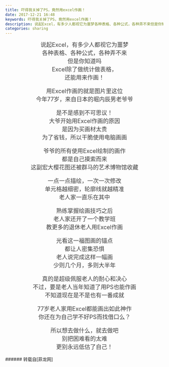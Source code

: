 ```yaml
---
title: 吓得我关掉了PS，竟然用excel作画！
date: 2017-12-21 16:48
keywords: 吓得我关掉了PS，竟然用excel作画！
description: 说起Excel，有多少人都视它为噩梦各种表格、各种公式，各种弄不来但是你知道吗Excel除了做统计做表格，还能用来作画！用Excel作画的就是图片里这位今年77岁，来自日本的堀内辰男老爷爷是不是感到不可思议！大爷开始用Excel作画的原因是因为买画材太贵为了省钱，所以干脆使用电脑画画爷爷的所有使用Excel绘制的画作都是自己摸索而来这副宏大樱花图还被群马的艺术博物馆收藏一点一点描绘，一次一次修改单元格越细密，轮廓线就越精准老人家一直乐在其中熟练掌握绘画技巧之后老人家还开了一个教学班教更多的退休老人用Excel作画光看这一福图画的锚点都让人密集恐惧老人说完成这样一幅画少则几个月，多则大半年真的是超级佩服老人的耐心和决心不过，要是老人当年知道了用PS也能作画不知道现在是不是也有一番成就77岁老人家用Excel都能画出如此神作你还在为自己学不好PS而找借口么？所以想去做什么，就去做吧别把困难看的太难更别永远低估了自己！
categories: sharing
---
```

<td class="t_f" id="postmessage_1049170">

<div align="center"><font style="color:rgb(62, 62, 62)"><font face="-apple-system-font, &amp;quot"><font style="font-size:18px">说起Excel，有多少人都视它为噩梦<br/>
</font></font></font></div><div align="center"><font style="color:rgb(62, 62, 62)"><font face="-apple-system-font, &amp;quot"><font style="font-size:18px">各种表格、各种公式，各种弄不来</font></font></font></div><div align="center"><font style="color:rgb(62, 62, 62)"><font face="-apple-system-font, &amp;quot"><font style="font-size:18px">但是你知道吗</font></font></font></div><div align="center"><font style="color:rgb(62, 62, 62)"><font face="-apple-system-font, &amp;quot"><font style="font-size:18px">Excel除了做统计做表格，</font></font></font></div><div align="center"><font style="color:rgb(62, 62, 62)"><font face="-apple-system-font, &amp;quot"><font style="font-size:18px">还能用来作画！</font></font></font></div><div align="center"><font style="color:rgb(62, 62, 62)"><font face="-apple-system-font, &amp;quot"><font style="font-size:18px"><img alt="" border="0" class="zoom" data-cf-modified-62ea10ec2d70108f7b490d4c-="" file="https://mmbiz.qpic.cn/mmbiz_jpg/1Eo86IE01wlk9LY3AlBzDlb8b5myoBOGcxkPpu1LHXRaueBjVn8rMgmxQWdS3Gq2v9JibZbEYO68TvicbutfH5jQ/0?wx_fmt=jpeg" id="aimg_lOAqv" lazyloadthumb="1" onclick="" onmouseover="" src="https://mmbiz.qpic.cn/mmbiz_jpg/1Eo86IE01wlk9LY3AlBzDlb8b5myoBOGcxkPpu1LHXRaueBjVn8rMgmxQWdS3Gq2v9JibZbEYO68TvicbutfH5jQ/0?wx_fmt=jpeg"/></font></font></font></div><br/>
<div align="center"><font style="color:rgb(62, 62, 62)"><font face="-apple-system-font, &amp;quot"><font style="font-size:18px">用Excel作画的就是图片里这位</font></font></font></div><div align="center"><font style="color:rgb(62, 62, 62)"><font face="-apple-system-font, &amp;quot"><font style="font-size:18px">今年77岁，来自日本的堀内辰男老爷爷</font></font></font></div><div align="center"><font style="color:rgb(62, 62, 62)"><font face="-apple-system-font, &amp;quot"><font style="font-size:18px"><img alt="" border="0" class="zoom" data-cf-modified-62ea10ec2d70108f7b490d4c-="" file="https://mmbiz.qpic.cn/mmbiz_jpg/1Eo86IE01wlk9LY3AlBzDlb8b5myoBOGBDBGdMOibvg953ZMrSzsvPEicyt9pxmiaRzIhUibYUU7mO2DpvPvUbbkEw/0?wx_fmt=jpeg" id="aimg_S58xi" lazyloadthumb="1" onclick="" onmouseover="" src="https://mmbiz.qpic.cn/mmbiz_jpg/1Eo86IE01wlk9LY3AlBzDlb8b5myoBOGBDBGdMOibvg953ZMrSzsvPEicyt9pxmiaRzIhUibYUU7mO2DpvPvUbbkEw/0?wx_fmt=jpeg"/></font></font></font></div><br/>
<div align="center"><font style="color:rgb(62, 62, 62)"><font face="-apple-system-font, &amp;quot"><font style="font-size:18px">是不是感到不可思议！</font></font></font></div><div align="center"><font style="color:rgb(62, 62, 62)"><font face="-apple-system-font, &amp;quot"><font style="font-size:18px">大爷开始用Excel作画的原因</font></font></font></div><div align="center"><font style="color:rgb(62, 62, 62)"><font face="-apple-system-font, &amp;quot"><font style="font-size:18px">是因为买画材太贵</font></font></font></div><div align="center"><font style="color:rgb(62, 62, 62)"><font face="-apple-system-font, &amp;quot"><font style="font-size:18px">为了省钱，所以干脆使用电脑画画</font></font></font></div><div align="center"><font style="color:rgb(62, 62, 62)"><font face="-apple-system-font, &amp;quot"><font style="font-size:18px"><img alt="" border="0" class="zoom" data-cf-modified-62ea10ec2d70108f7b490d4c-="" file="https://mmbiz.qpic.cn/mmbiz_jpg/1Eo86IE01wlk9LY3AlBzDlb8b5myoBOGtjNfIugYvneBnJp9shDObd9YId5amys2WKPzhe8ic2jXZE4II7qHicTg/0?wx_fmt=jpeg" id="aimg_tzbHr" lazyloadthumb="1" onclick="" onmouseover="" src="https://mmbiz.qpic.cn/mmbiz_jpg/1Eo86IE01wlk9LY3AlBzDlb8b5myoBOGtjNfIugYvneBnJp9shDObd9YId5amys2WKPzhe8ic2jXZE4II7qHicTg/0?wx_fmt=jpeg"/></font></font></font></div><div align="center"><font style="color:rgb(62, 62, 62)"><font face="-apple-system-font, &amp;quot"><font style="font-size:18px"><img alt="" border="0" class="zoom" data-cf-modified-62ea10ec2d70108f7b490d4c-="" file="https://mmbiz.qpic.cn/mmbiz_jpg/1Eo86IE01wlk9LY3AlBzDlb8b5myoBOGhhl0ohyQrwN8GmAUV1iaia4SGLImDgmqSJANxibvqZmUgIjiaYPibEeVGvw/0?wx_fmt=jpeg" id="aimg_gLoW6" lazyloadthumb="1" onclick="" onmouseover="" src="https://mmbiz.qpic.cn/mmbiz_jpg/1Eo86IE01wlk9LY3AlBzDlb8b5myoBOGhhl0ohyQrwN8GmAUV1iaia4SGLImDgmqSJANxibvqZmUgIjiaYPibEeVGvw/0?wx_fmt=jpeg"/></font></font></font></div><br/>
<div align="center"><font style="color:rgb(62, 62, 62)"><font face="-apple-system-font, &amp;quot"><font style="font-size:18px">爷爷的所有使用Excel绘制的画作</font></font></font></div><div align="center"><font style="color:rgb(62, 62, 62)"><font face="-apple-system-font, &amp;quot"><font style="font-size:18px">都是自己摸索而来</font></font></font></div><div align="center"><font style="color:rgb(62, 62, 62)"><font face="-apple-system-font, &amp;quot"><font style="font-size:18px">这副宏大樱花图还被群马的艺术博物馆收藏</font></font></font></div><div align="center"><font style="color:rgb(62, 62, 62)"><font face="-apple-system-font, &amp;quot"><font style="font-size:18px"><img alt="" border="0" class="zoom" data-cf-modified-62ea10ec2d70108f7b490d4c-="" file="https://mmbiz.qpic.cn/mmbiz_jpg/1Eo86IE01wlk9LY3AlBzDlb8b5myoBOGl6NEJybCMeNq6bzKWqtVopYuDzPVSicKtjhB3pBNsKyx66xWd2AWYQQ/0?wx_fmt=jpeg" id="aimg_Kib22" lazyloadthumb="1" onclick="" onmouseover="" src="https://mmbiz.qpic.cn/mmbiz_jpg/1Eo86IE01wlk9LY3AlBzDlb8b5myoBOGl6NEJybCMeNq6bzKWqtVopYuDzPVSicKtjhB3pBNsKyx66xWd2AWYQQ/0?wx_fmt=jpeg"/></font></font></font></div><br/>
<div align="center"><font style="color:rgb(62, 62, 62)"><font face="-apple-system-font, &amp;quot"><font style="font-size:18px">一点一点描绘，一次一次修改</font></font></font></div><div align="center"><font style="color:rgb(62, 62, 62)"><font face="-apple-system-font, &amp;quot"><font style="font-size:18px">单元格越细密，轮廓线就越精准</font></font></font></div><div align="center"><font style="color:rgb(62, 62, 62)"><font face="-apple-system-font, &amp;quot"><font style="font-size:18px">老人家一直乐在其中</font></font></font></div><div align="center"><font style="color:rgb(62, 62, 62)"><font face="-apple-system-font, &amp;quot"><font style="font-size:18px"><img alt="" border="0" class="zoom" data-cf-modified-62ea10ec2d70108f7b490d4c-="" file="https://mmbiz.qpic.cn/mmbiz_jpg/1Eo86IE01wlk9LY3AlBzDlb8b5myoBOGBicZiaKwFBAarnQa2pJQHCtME6v1kAuRmybIg9HvH6trbOg7n2M93OOQ/0?wx_fmt=jpeg" id="aimg_mIN2x" lazyloadthumb="1" onclick="" onmouseover="" src="https://mmbiz.qpic.cn/mmbiz_jpg/1Eo86IE01wlk9LY3AlBzDlb8b5myoBOGBicZiaKwFBAarnQa2pJQHCtME6v1kAuRmybIg9HvH6trbOg7n2M93OOQ/0?wx_fmt=jpeg"/></font></font></font></div><div align="center"><font style="color:rgb(62, 62, 62)"><font face="-apple-system-font, &amp;quot"><font style="font-size:18px"><img alt="" border="0" class="zoom" data-cf-modified-62ea10ec2d70108f7b490d4c-="" file="https://mmbiz.qpic.cn/mmbiz_gif/1Eo86IE01wlk9LY3AlBzDlb8b5myoBOGyiakwic8ls5J3LXZXiaoJ4vicuia14UEnnS9fGyc2GW5nyvJeiaTcfLbztnw/0?wx_fmt=gif" id="aimg_rvCl6" lazyloadthumb="1" onclick="" onmouseover="" src="https://mmbiz.qpic.cn/mmbiz_gif/1Eo86IE01wlk9LY3AlBzDlb8b5myoBOGyiakwic8ls5J3LXZXiaoJ4vicuia14UEnnS9fGyc2GW5nyvJeiaTcfLbztnw/0?wx_fmt=gif"/></font></font></font></div><div align="center"><font style="color:rgb(62, 62, 62)"><font face="-apple-system-font, &amp;quot"><font style="font-size:18px"><img alt="" border="0" class="zoom" data-cf-modified-62ea10ec2d70108f7b490d4c-="" file="https://mmbiz.qpic.cn/mmbiz_gif/1Eo86IE01wlk9LY3AlBzDlb8b5myoBOG8jk5nnugXf9XCokibnOrB6hFULqzYHHaE0uu5bdOVHqa2Yt8E36pasw/0?wx_fmt=gif" id="aimg_HhMz8" lazyloadthumb="1" onclick="" onmouseover="" src="https://mmbiz.qpic.cn/mmbiz_gif/1Eo86IE01wlk9LY3AlBzDlb8b5myoBOG8jk5nnugXf9XCokibnOrB6hFULqzYHHaE0uu5bdOVHqa2Yt8E36pasw/0?wx_fmt=gif"/></font></font></font></div><br/>
<div align="center"><font style="color:rgb(62, 62, 62)"><font face="-apple-system-font, &amp;quot"><font style="font-size:18px">熟练掌握绘画技巧之后</font></font></font></div><div align="center"><font style="color:rgb(62, 62, 62)"><font face="-apple-system-font, &amp;quot"><font style="font-size:18px">老人家还开了一个教学班</font></font></font></div><div align="center"><font style="color:rgb(62, 62, 62)"><font face="-apple-system-font, &amp;quot"><font style="font-size:18px">教更多的退休老人用Excel作画</font></font></font></div><div align="center"><font style="color:rgb(62, 62, 62)"><font face="-apple-system-font, &amp;quot"><font style="font-size:18px"><img alt="" border="0" class="zoom" data-cf-modified-62ea10ec2d70108f7b490d4c-="" file="https://mmbiz.qpic.cn/mmbiz_gif/1Eo86IE01wlk9LY3AlBzDlb8b5myoBOGdibYm55LM16tsQSXUNcuKYwljb2bzdNy3uc2TVaWHfgaMK6fhOE8JJg/0?wx_fmt=gif" id="aimg_lRWaY" lazyloadthumb="1" onclick="" onmouseover="" src="https://mmbiz.qpic.cn/mmbiz_gif/1Eo86IE01wlk9LY3AlBzDlb8b5myoBOGdibYm55LM16tsQSXUNcuKYwljb2bzdNy3uc2TVaWHfgaMK6fhOE8JJg/0?wx_fmt=gif"/></font></font></font></div><br/>
<div align="center"><font style="color:rgb(62, 62, 62)"><font face="-apple-system-font, &amp;quot"><font style="font-size:18px">光看这一福图画的锚点</font></font></font></div><div align="center"><font style="color:rgb(62, 62, 62)"><font face="-apple-system-font, &amp;quot"><font style="font-size:18px">都让人密集恐惧</font></font></font></div><div align="center"><font style="color:rgb(62, 62, 62)"><font face="-apple-system-font, &amp;quot"><font style="font-size:18px">老人说完成这样一幅画<br/>
</font></font></font></div><div align="center"><font style="color:rgb(62, 62, 62)"><font face="-apple-system-font, &amp;quot"><font style="font-size:18px">少则几个月，多则大半年</font></font></font></div><div align="center"><font style="color:rgb(62, 62, 62)"><font face="-apple-system-font, &amp;quot"><font style="font-size:18px"><img alt="" border="0" class="zoom" data-cf-modified-62ea10ec2d70108f7b490d4c-="" file="https://mmbiz.qpic.cn/mmbiz_jpg/1Eo86IE01wlk9LY3AlBzDlb8b5myoBOGsnmOqLmFicZibZLAxibV2me9fSialpcNsibzyWapCsZNonFUwIuzgdO4D1g/0?wx_fmt=jpeg" id="aimg_bk11K" lazyloadthumb="1" onclick="" onmouseover="" src="https://mmbiz.qpic.cn/mmbiz_jpg/1Eo86IE01wlk9LY3AlBzDlb8b5myoBOGsnmOqLmFicZibZLAxibV2me9fSialpcNsibzyWapCsZNonFUwIuzgdO4D1g/0?wx_fmt=jpeg"/></font></font></font></div><br/>
<div align="center"><font style="color:rgb(62, 62, 62)"><font face="-apple-system-font, &amp;quot"><font style="font-size:18px">真的是超级佩服老人的耐心和决心</font></font></font></div><div align="center"><font style="color:rgb(62, 62, 62)"><font face="-apple-system-font, &amp;quot"><font style="font-size:18px">不过，要是老人当年知道了用PS也能作画</font></font></font></div><div align="center"><font style="color:rgb(62, 62, 62)"><font face="-apple-system-font, &amp;quot"><font style="font-size:18px">不知道现在是不是也有一番成就</font></font></font></div><div align="center"><font style="color:rgb(62, 62, 62)"><font face="-apple-system-font, &amp;quot"><font style="font-size:18px"><img alt="" border="0" class="zoom" data-cf-modified-62ea10ec2d70108f7b490d4c-="" file="https://mmbiz.qpic.cn/mmbiz_jpg/1Eo86IE01wlk9LY3AlBzDlb8b5myoBOGGv7ict5FK52RNtpDE0ibKwTJDIvE3WTQ4xkxLssNucfwBDnEibxx1GSPA/0?wx_fmt=jpeg" id="aimg_DKfmZ" lazyloadthumb="1" onclick="" onmouseover="" src="https://mmbiz.qpic.cn/mmbiz_jpg/1Eo86IE01wlk9LY3AlBzDlb8b5myoBOGGv7ict5FK52RNtpDE0ibKwTJDIvE3WTQ4xkxLssNucfwBDnEibxx1GSPA/0?wx_fmt=jpeg"/></font></font></font></div><div align="center"><font style="color:rgb(62, 62, 62)"><font face="-apple-system-font, &amp;quot"><font style="font-size:18px"><img alt="" border="0" class="zoom" data-cf-modified-62ea10ec2d70108f7b490d4c-="" file="https://mmbiz.qpic.cn/mmbiz_jpg/1Eo86IE01wlk9LY3AlBzDlb8b5myoBOGpgLl1RsrBNPrdqibw95ys7WjLZub1icXicibztjsOFgD7ZWFwqGkW3gVaw/0?wx_fmt=jpeg" id="aimg_nuZYU" lazyloadthumb="1" onclick="" onmouseover="" src="https://mmbiz.qpic.cn/mmbiz_jpg/1Eo86IE01wlk9LY3AlBzDlb8b5myoBOGpgLl1RsrBNPrdqibw95ys7WjLZub1icXicibztjsOFgD7ZWFwqGkW3gVaw/0?wx_fmt=jpeg"/></font></font></font></div><br/>
<div align="center"><font style="color:rgb(62, 62, 62)"><font face="-apple-system-font, &amp;quot"><font style="font-size:18px">77岁老人家用Excel都能画出如此神作</font></font></font></div><div align="center"><font style="color:rgb(62, 62, 62)"><font face="-apple-system-font, &amp;quot"><font style="font-size:18px">你还在为自己学不好PS而找借口么？</font></font></font></div><div align="center"><font style="color:rgb(62, 62, 62)"><font face="-apple-system-font, &amp;quot"><font style="font-size:18px"><img alt="" border="0" class="zoom" data-cf-modified-62ea10ec2d70108f7b490d4c-="" file="https://mmbiz.qpic.cn/mmbiz_jpg/1Eo86IE01wlk9LY3AlBzDlb8b5myoBOGxrVibHG43FR92coGZE0YcrFSFt6paWeXbGuDDOibfoxwp8licTGrVibibpw/0?wx_fmt=jpeg" id="aimg_zPpZz" lazyloadthumb="1" onclick="" onmouseover="" src="https://mmbiz.qpic.cn/mmbiz_jpg/1Eo86IE01wlk9LY3AlBzDlb8b5myoBOGxrVibHG43FR92coGZE0YcrFSFt6paWeXbGuDDOibfoxwp8licTGrVibibpw/0?wx_fmt=jpeg"/></font></font></font></div><div align="center"><font style="color:rgb(62, 62, 62)"><font face="-apple-system-font, &amp;quot"><font style="font-size:18px"><img alt="" border="0" class="zoom" data-cf-modified-62ea10ec2d70108f7b490d4c-="" file="https://mmbiz.qpic.cn/mmbiz_jpg/1Eo86IE01wlk9LY3AlBzDlb8b5myoBOGSUVItamgNhibYiaFicsF7r6FEfaynRzibES0OIMZqEE4v8k52aibgf5ahTQ/0?wx_fmt=jpeg" id="aimg_a4050" lazyloadthumb="1" onclick="" onmouseover="" src="https://mmbiz.qpic.cn/mmbiz_jpg/1Eo86IE01wlk9LY3AlBzDlb8b5myoBOGSUVItamgNhibYiaFicsF7r6FEfaynRzibES0OIMZqEE4v8k52aibgf5ahTQ/0?wx_fmt=jpeg"/></font></font></font></div><div align="center"><font style="color:rgb(62, 62, 62)"><font face="-apple-system-font, &amp;quot"><font style="font-size:18px"><img alt="" border="0" class="zoom" data-cf-modified-62ea10ec2d70108f7b490d4c-="" file="https://mmbiz.qpic.cn/mmbiz_jpg/1Eo86IE01wlk9LY3AlBzDlb8b5myoBOGzfbIwcANtJtpWeBibb4HyOLHurON3NR9B3tKtkXupturCXrsIwlLW8Q/0?wx_fmt=jpeg" id="aimg_g1W62" lazyloadthumb="1" onclick="" onmouseover="" src="https://mmbiz.qpic.cn/mmbiz_jpg/1Eo86IE01wlk9LY3AlBzDlb8b5myoBOGzfbIwcANtJtpWeBibb4HyOLHurON3NR9B3tKtkXupturCXrsIwlLW8Q/0?wx_fmt=jpeg"/></font></font></font></div><div align="center"><font style="color:rgb(62, 62, 62)"><font face="-apple-system-font, &amp;quot"><font style="font-size:18px"><img alt="" border="0" class="zoom" data-cf-modified-62ea10ec2d70108f7b490d4c-="" file="https://mmbiz.qpic.cn/mmbiz_jpg/1Eo86IE01wlk9LY3AlBzDlb8b5myoBOGuO8rsd12bN0w7yTZD8pmOqJsy0wdXm3zchldrGiaIaO04MsMfUDdWjQ/0?wx_fmt=jpeg" id="aimg_pUNr6" lazyloadthumb="1" onclick="" onmouseover="" src="https://mmbiz.qpic.cn/mmbiz_jpg/1Eo86IE01wlk9LY3AlBzDlb8b5myoBOGuO8rsd12bN0w7yTZD8pmOqJsy0wdXm3zchldrGiaIaO04MsMfUDdWjQ/0?wx_fmt=jpeg"/></font></font></font></div><div align="center"><font style="color:rgb(62, 62, 62)"><font face="-apple-system-font, &amp;quot"><font style="font-size:18px"><img alt="" border="0" class="zoom" data-cf-modified-62ea10ec2d70108f7b490d4c-="" file="https://mmbiz.qpic.cn/mmbiz_jpg/1Eo86IE01wlk9LY3AlBzDlb8b5myoBOGAXuNYPPRrd395R5R3NTsCEvyccHwwKWoAlU5lUVe8s9IIkiaPUJ0kMw/0?wx_fmt=jpeg" id="aimg_UL1Ac" lazyloadthumb="1" onclick="" onmouseover="" src="https://mmbiz.qpic.cn/mmbiz_jpg/1Eo86IE01wlk9LY3AlBzDlb8b5myoBOGAXuNYPPRrd395R5R3NTsCEvyccHwwKWoAlU5lUVe8s9IIkiaPUJ0kMw/0?wx_fmt=jpeg"/></font></font></font></div><div align="center"><font style="color:rgb(62, 62, 62)"><font face="-apple-system-font, &amp;quot"><font style="font-size:18px"><img alt="" border="0" class="zoom" data-cf-modified-62ea10ec2d70108f7b490d4c-="" file="https://mmbiz.qpic.cn/mmbiz_jpg/1Eo86IE01wlk9LY3AlBzDlb8b5myoBOG340miaHg5KSdA9OBLjKkibKK3s8W0n5I7TqrnwicxEeflFWLCJoFZzlcg/0?wx_fmt=jpeg" id="aimg_tomoU" lazyloadthumb="1" onclick="" onmouseover="" src="https://mmbiz.qpic.cn/mmbiz_jpg/1Eo86IE01wlk9LY3AlBzDlb8b5myoBOG340miaHg5KSdA9OBLjKkibKK3s8W0n5I7TqrnwicxEeflFWLCJoFZzlcg/0?wx_fmt=jpeg"/></font></font></font></div><div align="center"><font style="color:rgb(62, 62, 62)"><font face="-apple-system-font, &amp;quot"><font style="font-size:18px"><img alt="" border="0" class="zoom" data-cf-modified-62ea10ec2d70108f7b490d4c-="" file="https://mmbiz.qpic.cn/mmbiz_jpg/1Eo86IE01wlk9LY3AlBzDlb8b5myoBOGNEhhmyVjc39gA2dpDBrONniaoO6FWxGywhO8Siaicno4GvfkEspPHxpQw/0?wx_fmt=jpeg" id="aimg_ac6Rb" lazyloadthumb="1" onclick="" onmouseover="" src="https://mmbiz.qpic.cn/mmbiz_jpg/1Eo86IE01wlk9LY3AlBzDlb8b5myoBOGNEhhmyVjc39gA2dpDBrONniaoO6FWxGywhO8Siaicno4GvfkEspPHxpQw/0?wx_fmt=jpeg"/></font></font></font></div><div align="center"><font style="color:rgb(62, 62, 62)"><font face="-apple-system-font, &amp;quot"><font style="font-size:18px"><img alt="" border="0" class="zoom" data-cf-modified-62ea10ec2d70108f7b490d4c-="" file="https://mmbiz.qpic.cn/mmbiz_jpg/1Eo86IE01wlk9LY3AlBzDlb8b5myoBOGjBxUDajDYw9e0eH99ibfXwVYYeFJmpxfD21loib7rDMyb18IhQRD9a5w/0?wx_fmt=jpeg" id="aimg_IQZ09" lazyloadthumb="1" onclick="" onmouseover="" src="https://mmbiz.qpic.cn/mmbiz_jpg/1Eo86IE01wlk9LY3AlBzDlb8b5myoBOGjBxUDajDYw9e0eH99ibfXwVYYeFJmpxfD21loib7rDMyb18IhQRD9a5w/0?wx_fmt=jpeg"/></font></font></font></div><br/>
<div align="center"><font style="color:rgb(62, 62, 62)"><font face="-apple-system-font, &amp;quot"><font style="font-size:18px">所以想去做什么，就去做吧</font></font></font></div><div align="center"><font style="color:rgb(62, 62, 62)"><font face="-apple-system-font, &amp;quot"><font style="font-size:18px">别把困难看的太难</font></font></font></div><div align="center"><font style="color:rgb(62, 62, 62)"><font face="-apple-system-font, &amp;quot"><font style="font-size:18px">更别永远低估了自己！</font></font></font></div><div align="center"><font style="color:rgb(62, 62, 62)"><font face="-apple-system-font, &amp;quot"><font style="font-size:18px"><img alt="" border="0" class="zoom" data-cf-modified-62ea10ec2d70108f7b490d4c-="" file="https://mmbiz.qpic.cn/mmbiz_jpg/1Eo86IE01wlk9LY3AlBzDlb8b5myoBOGPicwuB1pq1INGTfQibCOrRB6X2ueZrFaUADRK3YZthIaJtqqWP57XUmA/0?wx_fmt=jpeg" id="aimg_defFA" lazyloadthumb="1" onclick="" onmouseover="" src="https://mmbiz.qpic.cn/mmbiz_jpg/1Eo86IE01wlk9LY3AlBzDlb8b5myoBOGPicwuB1pq1INGTfQibCOrRB6X2ueZrFaUADRK3YZthIaJtqqWP57XUmA/0?wx_fmt=jpeg"/></font></font></font></div><div align="center"><font style="color:rgb(62, 62, 62)"><font face="-apple-system-font, &amp;quot"><font style="font-size:18px"><img alt="" border="0" class="zoom" data-cf-modified-62ea10ec2d70108f7b490d4c-="" file="https://mmbiz.qpic.cn/mmbiz_jpg/1Eo86IE01wlk9LY3AlBzDlb8b5myoBOGFXS4JeSHE0B41m8a3T1RSdVCJGVdWOBOwlmh9QcsXIicqEpicibpudSnw/0?wx_fmt=jpeg" id="aimg_bt5pE" lazyloadthumb="1" onclick="" onmouseover="" src="https://mmbiz.qpic.cn/mmbiz_jpg/1Eo86IE01wlk9LY3AlBzDlb8b5myoBOGFXS4JeSHE0B41m8a3T1RSdVCJGVdWOBOwlmh9QcsXIicqEpicibpudSnw/0?wx_fmt=jpeg"/></font></font></font></div><br/>
</td>
###### 转载自[菲龙网]